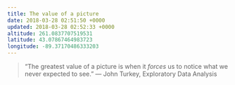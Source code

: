 ```yaml
---
title: The value of a picture
date: 2018-03-28 02:51:50 +0000
updated: 2018-03-28 02:52:33 +0000
altitude: 261.0837707519531
latitude: 43.07867464983723
longitude: -89.37170486333203
---
```

> “The greatest value of a picture is when it *forces* us to notice what we never expected to see.”
> — John Turkey, Exploratory Data Analysis